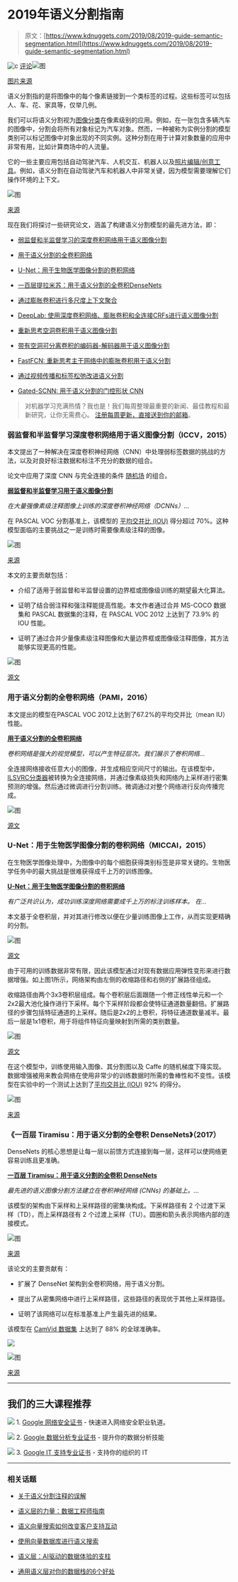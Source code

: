 # 2019年语义分割指南

> 原文：[https://www.kdnuggets.com/2019/08/2019-guide-semantic-segmentation.html](https://www.kdnuggets.com/2019/08/2019-guide-semantic-segmentation.html)

![c](../Images/3d9c022da2d331bb56691a9617b91b90.png) [评论](https://www.kdnuggets.com/2019/08/2019-guide-semantic-segmentation.html?page=2#comments)![图](../Images/07f5a30cb23b66cb64bace083c9f4c55.png)

[图片来源](https://pixabay.com/photos/traffic-locomotion-roadway-mobility-3612474/)

语义分割指的是将图像中的每个像素链接到一个类标签的过程。这些标签可以包括人、车、花、家具等，仅举几例。

我们可以将语义分割视为[图像分类](https://heartbeat.fritz.ai/basics-of-image-classification-with-pytorch-2f8973c51864)在像素级别的应用。例如，在一张包含多辆汽车的图像中，分割会将所有对象标记为汽车对象。然而，一种被称为实例分割的模型类别可以标记图像中对象出现的不同实例。这种分割在用于计算对象数量的应用中非常有用，比如计算商场中的人流量。

它的一些主要应用包括自动驾驶汽车、人机交互、机器人以及[照片编辑/创意工具](https://heartbeat.fritz.ai/momento-animating-memories-with-immersive-gifs-powered-by-mobile-machine-learning-81ff52806ae3)。例如，语义分割在自动驾驶汽车和机器人中非常关键，因为模型需要理解它们操作环境的上下文。

![图](../Images/0789908d1ccda658ce70c44dd3d29c92.png)

[来源](http://www.cs.toronto.edu/~tingwuwang/semantic_segmentation.pdf)

现在我们将探讨一些研究论文，涵盖了构建语义分割模型的最先进方法，即：

+   [弱监督和半监督学习的深度卷积网络用于语义图像分割](https://heartbeat.fritz.ai/a-2019-guide-to-semantic-segmentation-ca8242f5a7fc#7efa)

+   [用于语义分割的全卷积网络](https://heartbeat.fritz.ai/a-2019-guide-to-semantic-segmentation-ca8242f5a7fc#9141)

+   [U-Net：用于生物医学图像分割的卷积网络](https://heartbeat.fritz.ai/a-2019-guide-to-semantic-segmentation-ca8242f5a7fc#6ad7)

+   [一百层提拉米苏：用于语义分割的全卷积DenseNets](https://heartbeat.fritz.ai/a-2019-guide-to-semantic-segmentation-ca8242f5a7fc#3e4b)

+   [通过膨胀卷积进行多尺度上下文聚合](https://heartbeat.fritz.ai/a-2019-guide-to-semantic-segmentation-ca8242f5a7fc#851f)

+   [DeepLab: 使用深度卷积网络、膨胀卷积和全连接CRFs进行语义图像分割](https://heartbeat.fritz.ai/a-2019-guide-to-semantic-segmentation-ca8242f5a7fc#60e4)

+   [重新思考空洞卷积用于语义图像分割](https://heartbeat.fritz.ai/a-2019-guide-to-semantic-segmentation-ca8242f5a7fc#a1f6)

+   [带有空洞可分离卷积的编码器-解码器用于语义图像分割](https://heartbeat.fritz.ai/a-2019-guide-to-semantic-segmentation-ca8242f5a7fc#1fc4)

+   [FastFCN: 重新思考主干网络中的膨胀卷积用于语义分割](https://heartbeat.fritz.ai/a-2019-guide-to-semantic-segmentation-ca8242f5a7fc#f083)

+   [通过视频传播和标签松弛改进语义分割](https://heartbeat.fritz.ai/a-2019-guide-to-semantic-segmentation-ca8242f5a7fc#ec16)

+   [Gated-SCNN: 用于语义分割的门控形状 CNN](https://heartbeat.fritz.ai/a-2019-guide-to-semantic-segmentation-ca8242f5a7fc#b3f5)

> 对机器学习充满热情？我也是！我们每周整理最重要的新闻、最佳教程和最新研究，让你无需费心。 [注册每周更新，直接送到你的邮箱](https://www.deeplearningweekly.com/newsletter?utm_campaign=dlweekly-newsletter-timesaver4&utm_source=heartbeat)。

### 弱监督和半监督学习深度卷积网络用于语义图像分割（ICCV，2015）

本文提出了一种解决在深度卷积神经网络（CNN）中处理弱标签数据的挑战的方法，以及对良好标注数据和标注不充分的数据的组合。

论文中应用了深度 CNN 与完全连接的条件 [随机场](https://en.wikipedia.org/wiki/Conditional_random_field) 的组合。

**[弱监督和半监督学习用于语义图像分割](https://arxiv.org/abs/1502.02734?source=post_page---------------------------)**

*在大量强像素级注释图像上训练的深度卷积神经网络（DCNNs）...*

在 PASCAL VOC 分割基准上，该模型的 [平均交并比 (IOU)](https://www.pyimagesearch.com/2016/11/07/intersection-over-union-iou-for-object-detection/) 得分超过 70%。这种模型面临的主要挑战之一是训练时需要像素级注释的图像。

![图](../Images/1020f5e46e86498cb31e25b77c7fcc11.png)

[来源](https://arxiv.org/pdf/1502.02734.pdf)

本文的主要贡献包括：

+   介绍了适用于弱监督和半监督设置的边界框或图像级训练的期望最大化算法。

+   证明了结合弱注释和强注释能提高性能。本文作者通过合并 MS-COCO 数据集和 PASCAL 数据集的注释，在 PASCAL VOC 2012 上达到了 73.9% 的 IOU 性能。

+   证明了通过合并少量像素级注释图像和大量边界框或图像级注释图像，其方法能够实现更高的性能。

![图](../Images/70e1751ad5aa724af01578f46e6e8623.png)

[源文](https://arxiv.org/pdf/1502.02734.pdf)

### 用于语义分割的全卷积网络（PAMI，2016）

本文提出的模型在PASCAL VOC 2012上达到了67.2%的平均交并比（mean IU）性能。

**[用于语义分割的全卷积网络](https://arxiv.org/abs/1605.06211?source=post_page---------------------------)**

*卷积网络是强大的视觉模型，可以产生特征层次。我们展示了卷积网络...*

全连接网络接收任意大小的图像，并生成相应空间尺寸的输出。在该模型中，[ILSVRC分类器](http://image-net.org/challenges/LSVRC/)被转换为全连接网络，并通过像素级损失和网络内上采样进行密集预测的增强。然后通过微调进行分割训练。微调通过对整个网络进行反向传播完成。

![图](../Images/3ae028eb91479ce7bc8825f79bb2b4a4.png)

[源文](https://arxiv.org/pdf/1605.06211.pdf)

### U-Net：用于生物医学图像分割的卷积网络（MICCAI，2015）

在生物医学图像处理中，为图像中的每个细胞获得类别标签是非常关键的。生物医学任务中的最大挑战是很难获得成千上万的训练图像。

[**U-Net：用于生物医学图像分割的卷积网络**](https://arxiv.org/abs/1505.04597?source=post_page---------------------------)

*有广泛共识认为，成功训练深度网络需要成千上万的标注训练样本。 在...*

本文基于全卷积层，并对其进行修改以便在少量训练图像上工作，从而实现更精确的分割。

![图](../Images/31f03b8b104d2569ff4f424247711c4f.png)

[源文](https://arxiv.org/abs/1505.04597)

由于可用的训练数据非常有限，因此该模型通过对现有数据应用弹性变形来进行数据增强。如上图1所示，网络架构由左侧的收缩路径和右侧的扩展路径组成。

收缩路径由两个3x3卷积层组成。每个卷积层后面跟随一个修正线性单元和一个2x2最大池化操作进行下采样。每个下采样阶段都会使特征通道数量翻倍。扩展路径的步骤包括特征通道的上采样。随后是2x2的上卷积，将特征通道数量减半。最后一层是1x1卷积，用于将组件特征向量映射到所需的类别数量。

![图](../Images/695df8cbe9fd49e377be06a203db4c6b.png)

[源文](https://arxiv.org/abs/1505.04597)

在这个模型中，训练使用输入图像、其分割图以及 Caffe 的随机梯度下降实现。数据增强被用来教会网络在使用非常少的训练数据时所需的鲁棒性和不变性。该模型在实验中的一个测试上达到了[平均交并比 (IOU)](https://www.pyimagesearch.com/2016/11/07/intersection-over-union-iou-for-object-detection/) 92% 的得分。

![图](../Images/819be25a915d06b500daccd66923bf07.png)

[来源](https://arxiv.org/abs/1505.04597)

### 《一百层 Tiramisu：用于语义分割的全卷积 DenseNets》（2017）

DenseNets 的核心思想是让每一层以前馈方式连接到每一层，这样可以使网络更容易训练且更准确。

[**一百层 Tiramisu：用于语义分割的全卷积 DenseNets**](https://arxiv.org/abs/1611.09326?source=post_page---------------------------)

*最先进的语义图像分割方法建立在卷积神经网络 (CNNs) 的基础上。...*

该模型的架构由下采样和上采样路径的密集块构成。下采样路径有 2 个过渡下采样（TD），而上采样路径有 2 个过渡上采样（TU）。圆圈和箭头表示网络内部的连接模式。

![图](../Images/f81b34a6f31353f1cf4225530d1d1699.png)

[来源](https://arxiv.org/pdf/1611.09326.pdf)

该论文的主要贡献有：

+   扩展了 DenseNet 架构到全卷积网络，用于语义分割。

+   提出了从密集网络中进行上采样路径，这些路径的表现优于其他上采样路径。

+   证明了该网络可以在标准基准上产生最先进的结果。

该模型在 [CamVid 数据集](http://mi.eng.cam.ac.uk/research/projects/VideoRec/) 上达到了 88% 的全球准确率。

![](../Images/8c59a5ac4ebeee0242d1b5d5324ae9b5.png)

![图](../Images/d072fcb801ed0438b4ba74eb68b392fe.png)

[来源](https://arxiv.org/pdf/1611.09326.pdf)

* * *

## 我们的三大课程推荐

![](../Images/0244c01ba9267c002ef39d4907e0b8fb.png) 1\. [Google 网络安全证书](https://www.kdnuggets.com/google-cybersecurity) - 快速进入网络安全职业轨道。

![](../Images/e225c49c3c91745821c8c0368bf04711.png) 2\. [Google 数据分析专业证书](https://www.kdnuggets.com/google-data-analytics) - 提升你的数据分析技能

![](../Images/0244c01ba9267c002ef39d4907e0b8fb.png) 3\. [Google IT 支持专业证书](https://www.kdnuggets.com/google-itsupport) - 支持你的组织的 IT

* * *

### 相关话题

+   [关于语义分割注释的误解](https://www.kdnuggets.com/2022/01/misconceptions-semantic-segmentation-annotation.html)

+   [语义层的力量：数据工程师指南](https://www.kdnuggets.com/2023/10/cube-power-of-a-semantic-layer-a-data-engineers-guide)

+   [语义向量搜索如何改变客户支持互动](https://www.kdnuggets.com/how-semantic-vector-search-transforms-customer-support-interactions)

+   [使用向量数据库进行语义搜索](https://www.kdnuggets.com/semantic-search-with-vector-databases)

+   [语义层：AI驱动的数据体验的支柱](https://www.kdnuggets.com/2023/10/cube-semantic-layer-backbone-aipowered-data-experiences)

+   [通用语义层对你的数据栈的6个好处](https://www.kdnuggets.com/2024/01/cube-6-reasons-why-a-universal-semantic-layer-is-beneficial)
